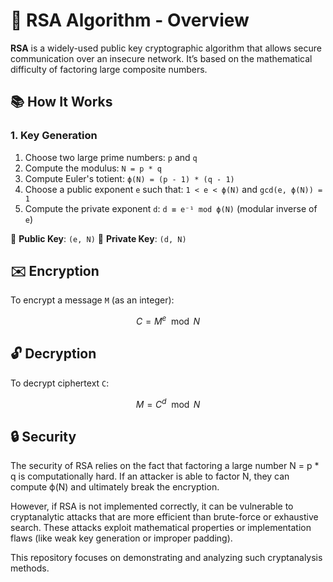 # 🔐 RSA Algorithm - Overview

**RSA** is a widely-used public key cryptographic algorithm that allows secure communication over an insecure network. It’s based on the mathematical difficulty of factoring large composite numbers.

## 📚 How It Works

### 1. **Key Generation**

1. Choose two large prime numbers: `p` and `q`
2. Compute the modulus: `N = p * q`
3. Compute Euler's totient: `ϕ(N) = (p - 1) * (q - 1)`
4. Choose a public exponent `e` such that: `1 < e < ϕ(N)` and `gcd(e, ϕ(N)) = 1`
5. Compute the private exponent `d`: `d ≡ e⁻¹ mod ϕ(N)` (modular inverse of `e`)

🔑 **Public Key**: `(e, N)`
🔐 **Private Key**: `(d, N)`

## ✉️ Encryption

To encrypt a message `M` (as an integer):

$$
C = M^e \mod N
$$

## 🔓 Decryption

To decrypt ciphertext `C`:

$$
M = C^d \mod N
$$

## 🔒 Security

The security of RSA relies on the fact that factoring a large number N = p * q is computationally hard. If an attacker is able to factor N, they can compute ϕ(N) and ultimately break the encryption.

However, if RSA is not implemented correctly, it can be vulnerable to cryptanalytic attacks that are more efficient than brute-force or exhaustive search. These attacks exploit mathematical properties or implementation flaws (like weak key generation or improper padding).

This repository focuses on demonstrating and analyzing such cryptanalysis methods.
